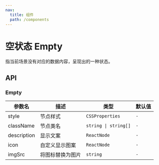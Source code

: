 ```yaml
---
nav:
  title: 组件
  path: /components
---
```


# 空状态 Empty

指当前场景没有对应的数据内容，呈现出的一种状态。

## API

### Empty

|参数名|描述|类型|默认值|
|---|---|---|---|
|style|节点样式|`CSSProperties`|`-`|
|className|节点类名|`string \| string[]`|`-`|
|description|显示文案|`ReactNode`|`-`|
|icon|自定义显示图案|`ReactNode`|`-`|
|imgSrc|将图标替换为图片|`string`|`-`|
